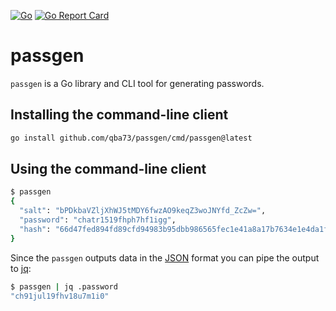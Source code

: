 [![Go](https://github.com/qba73/passgen/actions/workflows/go.yml/badge.svg)](https://github.com/qba73/passgen/actions/workflows/go.yml)
[![Go Report Card](https://goreportcard.com/badge/github.com/qba73/passgen)](https://goreportcard.com/report/github.com/qba73/passgen)

# passgen

`passgen` is a Go library and CLI tool for generating passwords.

## Installing the command-line client

```bash
go install github.com/qba73/passgen/cmd/passgen@latest
```

## Using the command-line client

```bash
$ passgen
{
  "salt": "bPDkbaVZljXhWJ5tMDY6fwzAO9keqZ3woJNYfd_ZcZw=",
  "password": "chatr1519fhph7hf1igg",
  "hash": "66d47fed894fd89cfd94983b95dbb986565fec1e41a8a17b7634e1e4da1f8247"
}
```

Since the `passgen` outputs data in the [JSON](https://www.json.org/json-en.html) format you can pipe the output to [jq](https://stedolan.github.io/jq/):

```bash
$ passgen | jq .password
"ch91jul19fhv18u7m1i0"
```
